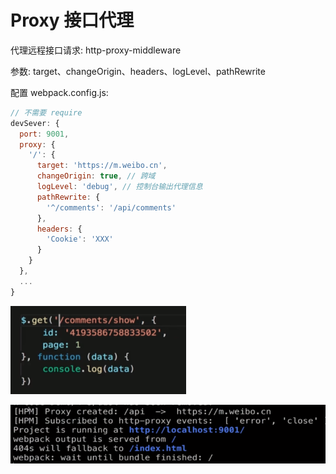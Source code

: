 # Proxy 接口代理

代理远程接口请求: http-proxy-middleware

参数: target、changeOrigin、headers、logLevel、pathRewrite

配置 webpack.config.js:

```js
// 不需要 require
devSever: {
  port: 9001,
  proxy: {
    '/': {
      target: 'https://m.weibo.cn',
      changeOrigin: true, // 跨域
      logLevel: 'debug', // 控制台输出代理信息
      pathRewrite: {
        '^/comments': '/api/comments'
      },
      headers: {
        'Cookie': 'XXX'
      }
    }
  },
  ...
}
```

![](./media/42.png)

![](./media/41.png)
